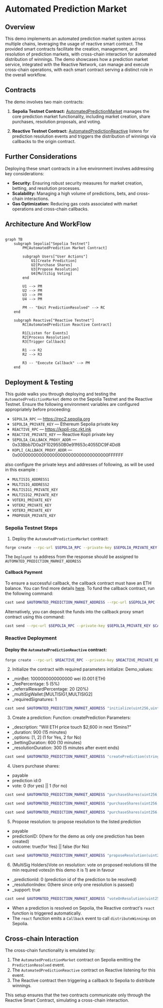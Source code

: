 # Automated Prediction Market

## Overview

This demo implements an automated prediction market system across multiple chains, leveraging the usage of reactive smart contract. The provided smart contracts facilitate the creation, management, and resolution of prediction markets, with cross-chain interaction for automated distribution of winnings. The demo showcases how a prediction market service, integrated with the Reactive Network, can manage and execute cross-chain operations, with each smart contract serving a distinct role in the overall workflow.

## Contracts

The demo involves two main contracts:

1. **Sepolia Testnet Contract:** [AutomatedPredictionMarket](https://github.com/Reactive-Network/reactive-smart-contract-demos/blob/main/src/demos/automated-prediction-market/AutomatedPredictionMarket.sol) manages the core prediction market functionality, including market creation, share purchases, resolution proposals, and voting.

2. **Reactive Testnet Contract:** [AutomatedPredictionReactive](https://github.com/Reactive-Network/reactive-smart-contract-demos/blob/main/src/demos/automated-prediction-market/AutomatedPredictionReactive.sol) listens for prediction resolution events and triggers the distribution of winnings via callbacks to the origin contract.

## Further Considerations

Deploying these smart contracts in a live environment involves addressing key considerations:

- **Security:** Ensuring robust security measures for market creation, betting, and resolution processes.
- **Scalability:** Managing a high volume of predictions, bets, and cross-chain interactions.
- **Gas Optimization:** Reducing gas costs associated with market operations and cross-chain callbacks.

## Architecture And WorkFlow

```mermaid

graph TB
    subgraph Sepolia["Sepolia Testnet"]
        PM[AutomatedPrediction Market Contract]
        
        subgraph Users["User Actions"]
            U1[Create Prediction]
            U2[Purchase Shares]
            U3[Propose Resolution]
            U4[MultiSig Voting]
        end
        
        U1 --> PM
        U2 --> PM
        U3 --> PM
        U4 --> PM
        
        PM -- "Emit PredictionResolved" --> RC
    end
    
    subgraph Reactive["Reactive Testnet"]
        RC[AutomatedPrediction Reactive Contract]
        
        R1[Listen for Events]
        R2[Process Resolution]
        R3[Trigger Callback]
        
        R1 --> R2
        R2 --> R3
        
        R3 -- "Execute Callback" --> PM
    end
```


## Deployment & Testing

This guide walks you through deploying and testing the `AutomatedPredictionMarket` demo on the Sepolia Testnet and the Reactive Testnet. Ensure the following environment variables are configured appropriately before proceeding:

* `SEPOLIA_RPC` — https://rpc2.sepolia.org
* `SEPOLIA_PRIVATE_KEY` — Ethereum Sepolia private key
* `REACTIVE_RPC` — https://kopli-rpc.rkt.ink
* `REACTIVE_PRIVATE_KEY` — Reactive Kopli private key
* `SEPOLIA_CALLBACK_PROXY_ADDR` — 0x33Bbb7D0a2F1029550B0e91f653c4055DC9F4Dd8
* `KOPLI_CALLBACK_PROXY_ADDR` — 0x0000000000000000000000000000000000FFFFFF

also configure the private keys and addresses of following, as will be used in this example :
* `MULTISIG_ADDRESS1`
* `MULTISIG_ADDRESS2`
* `MULTISIG1_PRIVATE_KEY`
* `MULTISIG2_PRIVATE_KEY`
* `VOTER1_PRIVATE_KEY`
* `VOTER2_PRIVATE_KEY`
* `VOTER3_PRIVATE_KEY`
* `PROPOSER_PRIVATE_KEY`

### Sepolia Testnet Steps

1. Deploy the `AutomatedPredictionMarket` contract:

```bash
forge create --rpc-url $SEPOLIA_RPC --private-key $SEPOLIA_PRIVATE_KEY src/demos/automated-prediction-market/AutomatedPredictionMarket.sol:AutomatedPredictionMarket --constructor-args 0x0000000000000000000000000000000000000000
```

The `Deployed to` address from the response should be assigned to `AUTOMATED_PREDICTION_MARKET_ADDRESS`

#### Callback Payment

To ensure a successful callback, the callback contract must have an ETH balance. You can find more details [here](https://dev.reactive.network/system-contract#callback-payments). To fund the callback contract, run the following command:

```bash
cast send $AUTOMATED_PREDICTION_MARKET_ADDRESS --rpc-url $SEPOLIA_RPC --private-key $SEPOLIA_PRIVATE_KEY --value 0.1ether
```

Alternatively, you can deposit the funds into the callback proxy smart contract using this command:

```bash
cast send --rpc-url $SEPOLIA_RPC --private-key $SEPOLIA_PRIVATE_KEY $CALLBACK_PROXY_ADDR "depositTo(address)" $CALLBACK_ADDR --value 0.1ether
```

### Reactive Deployment

#### Deploy the `AutomatedPredictionReactive` contract:

```bash
forge create --rpc-url $REACTIVE_RPC --private-key $REACTIVE_PRIVATE_KEY src/demos/automated-prediction-market/AutomatedPredictionReactive.sol:AutomatedPredictionReactive --constructor-args $SYSTEM_CONTRACT_ADDR $AUTOMATED_PREDICTION_MARKET_ADDRESS
```


2. Initialize the contract with required parameters initialize:
Demo_values:
* _minBet: 1000000000000000 wei (0.001 ETH)
* _feePercentage: 5 (5%)
* _referralRewardPercentage: 20 (20%)
* _multiSigWallet:[MULTISIG1,MULTISIG2]
* _requiredSignatures: 1

```bash
cast send $AUTOMATED_PREDICTION_MARKET_ADDRESS "initialize(uint256,uint256,uint256,address[],uint256)" --rpc-url $SEPOLIA_RPC --private-key $SEPOLIA_PRIVATE_KEY 1000000000000000 5 20 [$MULTISIG_ADDRESS1,$MULTISIG_ADDRESS2] 1 
```

3. Create a prediction:
Function: createPrediction
Parameters:
- _description: "Will ETH price touch $2,600 in next 15mins?"
- _duration: 900 (15 minutes)
- _options: [1, 2] (1 for Yes, 2 for No)
- _bettingDuration: 600 (10 minutes)
- _resolutionDuration: 300 (5 minutes after event ends)

```bash
cast send $AUTOMATED_PREDICTION_MARKET_ADDRESS "createPrediction(string,uint256,uint256[],uint256,uint256)" --rpc-url $SEPOLIA_RPC --private-key $SEPOLIA_PRIVATE_KEY "Will ETH price touch $2,600 in next 15mins?" 900 [1,2] 600 300
```

4. Users purchase shares:

- payable
- prediction id:0
- vote: 0 (for yes) || 1 (for no)

```bash
cast send $AUTOMATED_PREDICTION_MARKET_ADDRESS "purchaseShares(uint256,uint256)" --rpc-url $SEPOLIA_RPC --private-key $VOTER1_PRIVATE_KEY 0 0 --value 2000000000000000
```
```bash
cast send $AUTOMATED_PREDICTION_MARKET_ADDRESS "purchaseShares(uint256,uint256)" --rpc-url $SEPOLIA_RPC --private-key $VOTER2_PRIVATE_KEY 0 0 --value 1000000000000000
```
```bash
cast send $AUTOMATED_PREDICTION_MARKET_ADDRESS "purchaseShares(uint256,uint256)" --rpc-url $SEPOLIA_RPC --private-key $VOTER3_PRIVATE_KEY 0 0 --value 3000000000000000
```

5. Propose resolution:
to propose resolution to the listed prediction
- payable
- predictionID: 0(here for the demo as only one prediction has been created)
- outcome: true(for Yes) || false (for No)

```bash
cast send $AUTOMATED_PREDICTION_MARKET_ADDRESS "proposeResolution(uint256,bool)" --rpc-url $SEPOLIA_RPC --private-key $PROPOSER_PRIVATE_KEY 0 true --value 1000000000000000
```



6. (MultiSig Holders)Vote on resolution:
vote on proposed reolutions till the min required votes(in this demo it is 1) are in favour
- _predictionId: 0 (prediction id of the prediction to be resolved)
- _resolutionIndex: 0(here since only one resolution is passed)
- _support: true

```bash
cast send $AUTOMATED_PREDICTION_MARKET_ADDRESS "voteOnResolution(uint256,uint256,bool)" --rpc-url $SEPOLIA_RPC --private-key $MULTISIG1_PRIVATE_KEY 0 0 true
```
- When a prediction is resolved on Sepolia, the Reactive contract's `react` function is triggered automatically.
- The `react` function emits a `Callback` event to call `distributeWinnings` on Sepolia.



## Cross-chain Interaction

The cross-chain functionality is emulated by:

1. The `AutomatedPredictionMarket` contract on Sepolia emitting the `PredictionResolved` event.
2. The `AutomatedPredictionReactive` contract on Reactive listening for this event.
3. The Reactive contract then triggering a callback to Sepolia to distribute winnings.

This setup ensures that the two contracts communicate only through the Reactive Smart Contract, simulating a cross-chain interaction.
